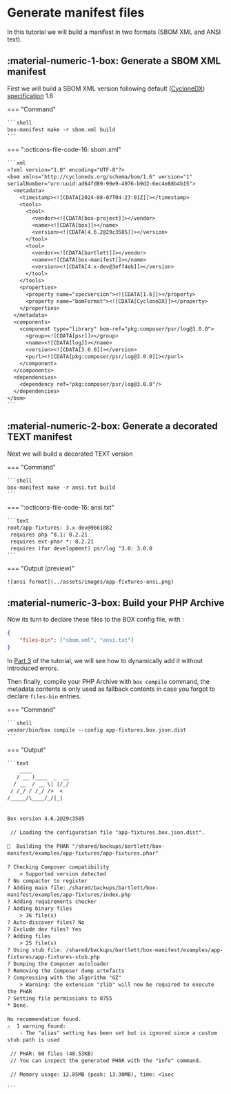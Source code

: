 <!-- markdownlint-disable MD013 MD029 MD033 -->
# Generate manifest files

In this tutorial we will build a manifest in two formats (SBOM XML and ANSI text).

## :material-numeric-1-box: Generate a SBOM XML manifest

First we will build a SBOM XML version following default ([CycloneDX][cyclonedx]) [specification][cyclonedx-spec] 1.6

=== "Command"

    ```shell
    box-manifest make -r sbom.xml build
    ```

=== ":octicons-file-code-16: sbom.xml"

    ```xml
    <?xml version="1.0" encoding="UTF-8"?>
    <bom xmlns="http://cyclonedx.org/schema/bom/1.6" version="1" serialNumber="urn:uuid:ad64fd89-99e9-4976-b9d2-6ec4e88b4b15">
      <metadata>
        <timestamp><![CDATA[2024-08-07T04:23:01Z]]></timestamp>
        <tools>
          <tool>
            <vendor><![CDATA[box-project]]></vendor>
            <name><![CDATA[box]]></name>
            <version><![CDATA[4.6.2@29c3585]]></version>
          </tool>
          <tool>
            <vendor><![CDATA[bartlett]]></vendor>
            <name><![CDATA[box-manifest]]></name>
            <version><![CDATA[4.x-dev@3eff4eb]]></version>
          </tool>
        </tools>
        <properties>
          <property name="specVersion"><![CDATA[1.6]]></property>
          <property name="bomFormat"><![CDATA[CycloneDX]]></property>
        </properties>
      </metadata>
      <components>
        <component type="library" bom-ref="pkg:composer/psr/log@3.0.0">
          <group><![CDATA[psr]]></group>
          <name><![CDATA[log]]></name>
          <version><![CDATA[3.0.0]]></version>
          <purl><![CDATA[pkg:composer/psr/log@3.0.0]]></purl>
        </component>
      </components>
      <dependencies>
        <dependency ref="pkg:composer/psr/log@3.0.0"/>
      </dependencies>
    </bom>
    ```

## :material-numeric-2-box: Generate a decorated TEXT manifest

Next we will build a decorated TEXT version

=== "Command"

    ```shell
    box-manifest make -r ansi.txt build
    ```

=== ":octicons-file-code-16: ansi.txt"

    ```text
    root/app-fixtures: 3.x-dev@9661882
     requires php ^8.1: 8.2.21
     requires ext-phar *: 8.2.21
     requires (for development) psr/log ^3.0: 3.0.0
    ```

=== "Output (preview)"

    ![ansi format](../assets/images/app-fixtures-ansi.png)

## :material-numeric-3-box: Build your PHP Archive

Now its turn to declare these files to the BOX config file, with :

```json
{
    "files-bin": ["sbom.xml", "ansi.txt"]
}
```

In [Part 3](./generate-box-json-dist.md) of the tutorial, we will see how to dynamically add it without introduced errors.

Then finally, compile your PHP Archive with `box compile` command,
the metadata contents is only used as fallback contents in case you forgot to declare `files-bin` entries.

=== "Command"

    ```shell
    vendor/bin/box compile --config app-fixtures.box.json.dist
    ```

=== "Output"

    ```text
        ____
       / __ )____  _  __
      / __  / __ \| |/_/
     / /_/ / /_/ />  <
    /_____/\____/_/|_|


    Box version 4.6.2@29c3585

     // Loading the configuration file "app-fixtures.box.json.dist".

    🔨  Building the PHAR "/shared/backups/bartlett/box-manifest/examples/app-fixtures/app-fixtures.phar"

    ? Checking Composer compatibility
        > Supported version detected
    ? No compactor to register
    ? Adding main file: /shared/backups/bartlett/box-manifest/examples/app-fixtures/index.php
    ? Adding requirements checker
    ? Adding binary files
        > 36 file(s)
    ? Auto-discover files? No
    ? Exclude dev files? Yes
    ? Adding files
        > 25 file(s)
    ? Using stub file: /shared/backups/bartlett/box-manifest/examples/app-fixtures/app-fixtures-stub.php
    ? Dumping the Composer autoloader
    ? Removing the Composer dump artefacts
    ? Compressing with the algorithm "GZ"
        > Warning: the extension "zlib" will now be required to execute the PHAR
    ? Setting file permissions to 0755
    * Done.

    No recommendation found.
    ⚠️  1 warning found:
        - The "alias" setting has been set but is ignored since a custom stub path is used

     // PHAR: 60 files (48.53KB)
     // You can inspect the generated PHAR with the "info" command.

     // Memory usage: 12.85MB (peak: 13.30MB), time: <1sec

    ```

[cyclonedx]: https://cyclonedx.org/
[cyclonedx-spec]: https://cyclonedx.org/specification/overview/

